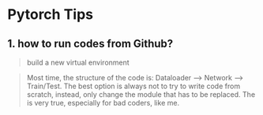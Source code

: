 # Pytorch Tips

## 1. how to run codes from Github?
> build a new virtual environment

> Most time, the structure of the code is: Dataloader --> Network --> Train/Test. The best option is always not to try to write code from scratch, instead, only change the module that has to be replaced. The is very true, especially for bad coders, like me.

